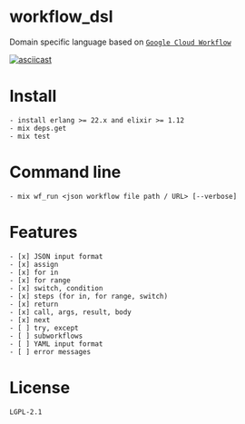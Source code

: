 # workflow_dsl
Domain specific language based on [`Google Cloud Workflow`](https://cloud.google.com/workflows/docs/reference/syntax)

[![asciicast](https://asciinema.org/a/HGeSZaQTh7t2EgLD8ONrDpTMp.svg)](https://asciinema.org/a/HGeSZaQTh7t2EgLD8ONrDpTMp)

# Install
    - install erlang >= 22.x and elixir >= 1.12
    - mix deps.get
    - mix test

# Command line
    - mix wf_run <json workflow file path / URL> [--verbose]

# Features
    - [x] JSON input format
    - [x] assign
    - [x] for in
    - [x] for range
    - [x] switch, condition
    - [x] steps (for in, for range, switch)
    - [x] return
    - [x] call, args, result, body
    - [x] next
    - [ ] try, except
    - [ ] subworkflows
    - [ ] YAML input format
    - [ ] error messages

# License
    LGPL-2.1
